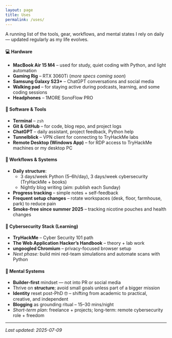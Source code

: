 ```yaml
---
layout: page
title: Uses
permalink: /uses/
---
```


A running list of the tools, gear, workflows, and mental states I rely on daily — updated regularly as my life evolves.


#### 💻 Hardware
- **MacBook Air 15 M4** – used for study, quiet coding with Python, and light automation
- **Gaming Rig** – RTX 3060Ti (_more specs coming soon_)
- **Samsung Galaxy S23+** – ChatGPT conversations and social media
- **Walking pad** – for staying active during podcasts, learning, and some coding sessions
- **Headphones** – 1MORE SonoFlow PRO


#### 🧰 Software & Tools
- **Terminal** – `zsh`
- **Git & GitHub** – for code, blog repo, and project logs
- **ChatGPT** – daily assistant, project feedback, Python help
- **Tunnelblick** – VPN client for connecting to TryHackMe labs
- **Remote Desktop (Windows App)** – for RDP access to TryHackMe machines or my desktop PC


#### 🧠 Workflows & Systems
- **Daily structure**:
  - 3 days/week Python (5–6h/day), 3 days/week cybersecurity (TryHackMe + books)
  - Nightly blog writing (aim: publish each Sunday)
- **Progress tracking** – simple notes + self-feedback
- **Frequent setup changes** – rotate workspaces (desk, floor, farmhouse, park) to reduce pain
- **Smoke-free since summer 2025** – tracking nicotine pouches and health changes


#### 🔐 Cybersecurity Stack (Learning)
- **TryHackMe** – Cyber Security 101 path
- **The Web Application Hacker’s Handbook** – theory + lab work
- **ungoogled Chromium** – privacy-focused browser setup
- *Next phase:* build mini red-team simulations and automate scans with Python


#### 🧠 Mental Systems
- **Builder-first** mindset — not into PR or social media
- Thrive on **structure**; avoid small goals unless part of a bigger mission
- **Identity** reset post-PhD 🤓 – shifting from academic to practical, creative, and independent
- **Blogging** as grounding ritual – 15–30 mins/night
- *Short-term plan*: freelance + projects; long-term: remote cybersecurity role + freedom

---

_Last updated: 2025-07-09_